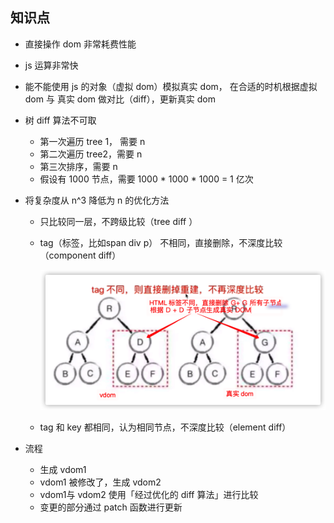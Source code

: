 ## 知识点

- 直接操作 dom 非常耗费性能

- js 运算非常快

- 能不能使用 js 的对象（虚拟 dom）模拟真实 dom， 在合适的时机根据虚拟 dom 与 真实 dom 做对比（diff），更新真实 dom 

- 树 diff 算法不可取

  - 第一次遍历 tree 1， 需要 n 
  - 第二次遍历 tree2，需要 n
  - 第三次排序，需要 n
  - 假设有 1000 节点，需要 1000 * 1000 * 1000 = 1 亿次

- 将复杂度从 n^3 降低为 n 的优化方法

  - 只比较同一层，不跨级比较（tree diff ）

  - tag（标签，比如span div p） 不相同，直接删除，不深度比较（component diff）

    ![image-20200906111009858](https://raw.githubusercontent.com/wojiaofengzhongzhuifeng/iamge-host-2/master/image-20200906111009858.png)

  - tag 和 key 都相同，认为相同节点，不深度比较（element diff）

- 流程
  - 生成 vdom1
  - vdom1 被修改了，生成 vdom2
  - vdom1与 vdom2 使用「经过优化的 diff 算法」进行比较
  - 变更的部分通过 patch 函数进行更新
